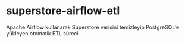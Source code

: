 # superstore-airflow-etl
Apache Airflow kullanarak Superstore verisini temizleyip PostgreSQL'e yükleyen otomatik ETL süreci
